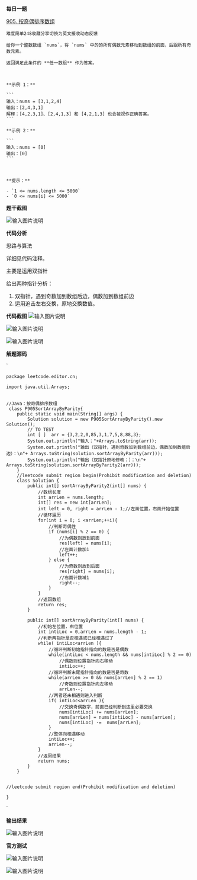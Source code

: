 **每日一题**

[905. 按奇偶排序数组](https://leetcode-cn.com/problems/sort-array-by-parity/)

    难度简单248收藏分享切换为英文接收动态反馈

    给你一个整数数组 `nums`，将 `nums` 中的的所有偶数元素移动到数组的前面，后跟所有奇数元素。

    返回满足此条件的 **任一数组** 作为答案。

     

    **示例 1：**

    ```
    输入：nums = [3,1,2,4]
    输出：[2,4,3,1]
    解释：[4,2,3,1]、[2,4,1,3] 和 [4,2,1,3] 也会被视作正确答案。
    ```

    **示例 2：**
  
    ```
    输入：nums = [0]
    输出：[0]
    ```

     
  
    **提示：**
  
    - `1 <= nums.length <= 5000`
    - `0 <= nums[i] <= 5000`

**题干截图**

![输入图片说明](%E5%9B%BE%E7%89%87/%E6%AF%8F%E6%97%A5%E4%B8%80%E9%A2%98.png)

**代码分析**


思路与算法

详细见代码注释。

主要是运用双指针

给出两种指针分析：

1. 双指针，遇到奇数加到数组后边，偶数加到数组前边
2. 运用追击左右交换，原地交换数值。



**代码截图**
![输入图片说明](%E5%9B%BE%E7%89%87/%E4%BB%A3%E7%A0%81%E6%88%AA%E5%9B%BE1.png)

![输入图片说明](%E5%9B%BE%E7%89%87/%E4%BB%A3%E7%A0%81%E6%88%AA%E5%9B%BE2.png)


![输入图片说明](%E5%9B%BE%E7%89%87/%E4%BB%A3%E7%A0%81%E6%88%AA%E5%9B%BE3.png)

**解题源码**

`

```
package leetcode.editor.cn;

import java.util.Arrays;


//Java：按奇偶排序数组
 class P905SortArrayByParity{
    public static void main(String[] args) {
        Solution solution = new P905SortArrayByParity().new Solution();
        // TO TEST
        int [ ]  arr = {3,2,2,0,85,3,1,7,5,8,88,3};
        System.out.println("输入："+Arrays.toString(arr));
        System.out.println("输出（双指针，遇到奇数加到数组前边，偶数加到数组后边）：\n"+ Arrays.toString(solution.sortArrayByParity(arr)));
        System.out.println("输出（双指针原地修改：）：\n"+ Arrays.toString(solution.sortArrayByParity2(arr)));
    }
    //leetcode submit region begin(Prohibit modification and deletion)
    class Solution {
        public int[] sortArrayByParity2(int[] nums) {
            //数组长度
            int arrLen = nums.length;
            int[] res = new int[arrLen];
            int left = 0, right = arrLen - 1;//左面位置，右面开始位置
            //循环遍历
            for(int i = 0; i <arrLen;++i){
                //判断奇偶性
                if (nums[i] % 2 == 0) {
                    //为偶数则放到前面
                    res[left] = nums[i];
                    //左面计数加1
                    left++;
                } else {
                    //为奇数则放到后面
                    res[right] = nums[i];
                    //右面计数减1
                    right--;
                }
            }
            //返回数组
            return res;
        }

        public int[] sortArrayByParity(int[] nums) {
            //初始左位置，右位置
            int intiLoc = 0,arrLen = nums.length - 1;
            //判断两指针是否相遇或已经相遇过了
            while( intiLoc<arrLen ){
                //循环判断初始指针指向的数是否是偶数
                while(intiLoc < nums.length && nums[intiLoc] % 2 == 0)
                    //偶数则位置指针向右移动
                    intiLoc++;
                //循环判断末尾指针指向的数是否是奇数
                while(arrLen >= 0 && nums[arrLen] % 2 == 1)
                    //奇数则位置指针向左移动
                    arrLen--;
                //两者还未相遇则进入判断
                if( intiLoc<arrLen ){
                    //交换奇偶数字，前面已经判断到这里必要交换
                    nums[intiLoc] += nums[arrLen];
                    nums[arrLen] = nums[intiLoc] - nums[arrLen];
                    nums[intiLoc] -=  nums[arrLen];
                }
                //整体向相遇移动
                intiLoc++;
                arrLen--;
            }
            //返回结果
            return nums;
        }
    }


//leetcode submit region end(Prohibit modification and deletion)

}
```



`

**输出结果**

![输入图片说明](%E5%9B%BE%E7%89%87/%E6%B5%8B%E8%AF%95%E7%94%A8%E4%BE%8B.png)

**官方测试**

![输入图片说明](%E5%9B%BE%E7%89%87/%E5%AE%98%E6%96%B9%E7%94%A8%E4%BE%8B1.png)

![输入图片说明](%E5%9B%BE%E7%89%87/%E5%AE%98%E6%96%B9%E6%B5%8B%E8%AF%952.png)

